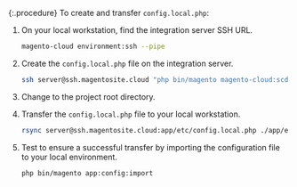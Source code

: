 {:.procedure}
To create and transfer `config.local.php`:

1. On your local workstation, find the integration server SSH URL.

   ```bash
   magento-cloud environment:ssh --pipe
   ```

1. Create the `config.local.php` file on the integration server.

   ```bash
   ssh server@ssh.magentosite.cloud "php bin/magento magento-cloud:scd-dump"
   ```

1. Change to the project root directory.

1. Transfer the `config.local.php` file to your local workstation.

   ```bash
   rsync server@ssh.magentosite.cloud:app/etc/config.local.php ./app/etc/config.local.php
   ```

1. Test to ensure a successful transfer by importing the configuration file to your local environment.

   ```bash
   php bin/magento app:config:import
   ```
